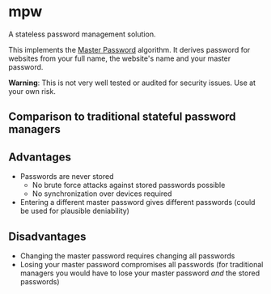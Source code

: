 # mpw

A stateless password management solution.

This implements the [Master Password](http://masterpasswordapp.com/algorithm.html)
algorithm. It derives password for websites from your full name, the website's
name and your master password.

**Warning**: This is not very well tested or audited for security issues. Use at
your own risk.

## Comparison to traditional stateful password managers

## Advantages

* Passwords are never stored
    * No brute force attacks against stored passwords possible
    * No synchronization over devices required
* Entering a different master password gives different passwords
  (could be used for plausible deniability)

## Disadvantages

* Changing the master password requires changing all passwords
* Losing your master password compromises all passwords
  (for traditional managers you would have to lose your master password *and*
  the stored passwords)
